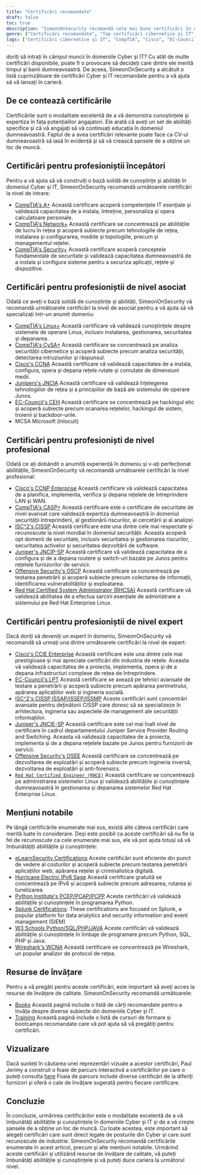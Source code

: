 ```yaml
---
title: "Certificări recomandate"
draft: false
toc: true
description: "SimeonOnSecurity recomandă cele mai bune certificări în domeniul Cyber și IT pentru cei care doresc să intre pe piața muncii. Lista include certificări de la CompTIA, Cisco, EC-Council, ISC2, Juniper, Microsoft și Offensive Security, cu diferite niveluri de expertiză - Entry, Associate, Professional și Expert. Toate certificările listate sunt direct legate de posturile din domeniul cibernetic și vor aduce mari beneficii candidatului. Consultați foaia de parcurs interactivă a certificărilor pentru o reprezentare vizuală. Sunt disponibile și resurse de învățare, cum ar fi cărți și cursuri de formare."
genre: ["Certificări recomandate", "Top certificări cibernetice și IT", "Cele mai bune certificări pentru cei care caută un loc de muncă", "SimeonOnSecurity Recomandări de certificare SimeonOnSecurity", "Certificări CompTIA", "Certificări Cisco", "Certificări EC-Council", "Certificări ISC2", "Certificări Juniper", "Certificări Microsoft"]
tags: ["Certificări cibernetice și IT", "CompTIA", "Cisco", "EC-Council", "ISC2", "Juniper", "Microsoft", "Securitate ofensivă", "profesioniști la nivel de începători", "Set de competențe cibernetice", "Securitate", "Linux", "CySA", "CCNA", "JNCIA", "CEH", "MCSA", "CCNP Enterprise", "CASP", "CISSP", "JNCIP-SP", "OSCP", "RHCSA", "recomandări", "cărți", "formare", "foaie de parcurs interactivă de certificare", "rețea", "hacking etic", "teste de penetrare", "administrarea sistemului", "IPv6"]
---
```

 doriți să intrați în câmpul muncii în domeniile Cyber și IT? Cu atât de multe certificări disponibile, poate fi o provocare să decideți care dintre ele merită timpul și banii dumneavoastră. De aceea, SimeonOnSecurity a alcătuit o listă cuprinzătoare de certificări Cyber și IT recomandate pentru a vă ajuta să vă lansați în carieră.

## De ce contează certificările

Certificările sunt o modalitate excelentă de a vă demonstra cunoștințele și expertiza în fața potențialilor angajatori. Ele arată că aveți un set de abilități specifice și că vă angajați să vă continuați educația în domeniul dumneavoastră. Faptul de a avea certificări relevante poate face ca CV-ul dumneavoastră să iasă în evidență și să vă crească șansele de a obține un loc de muncă.

## Certificări pentru profesioniștii începători

Pentru a vă ajuta să vă construiți o bază solidă de cunoștințe și abilități în domeniul Cyber și IT, SimeonOnSecurity recomandă următoarele certificări la nivel de intrare:

- [CompTIA's A+](https://www.comptia.org/certifications/a) Această certificare acoperă competențele IT esențiale și validează capacitatea de a instala, întreține, personaliza și opera calculatoare personale.
- [CompTIA's Network+](https://www.comptia.org/certifications/network) Această certificare se concentrează pe abilitățile de lucru în rețea și acoperă subiecte precum tehnologiile de rețea, instalarea și configurarea, mediile și topologiile, precum și managementul rețelei.
- [CompTIA's Security+](https://www.comptia.org/certifications/security) Această certificare acoperă conceptele fundamentale de securitate și validează capacitatea dumneavoastră de a instala și configura sisteme pentru a securiza aplicații, rețele și dispozitive.

## Certificări pentru profesioniștii de nivel asociat

Odată ce aveți o bază solidă de cunoștințe și abilități, SimeonOnSecurity vă recomandă următoarele certificări la nivel de asociat pentru a vă ajuta să vă specializați într-un anumit domeniu:

- [CompTIA's Linux+](https://www.comptia.org/certifications/linux) Această certificare vă validează cunoștințele despre sistemele de operare Linux, inclusiv instalarea, gestionarea, securitatea și depanarea.
- [CompTIA's CySA+](https://www.comptia.org/certifications/cybersecurity-analyst) Această certificare se concentrează pe analiza securității cibernetice și acoperă subiecte precum analiza securității, detectarea intruziunilor și răspunsul.
- [Cisco's CCNA](https://www.cisco.com/c/en/us/training-events/training-certifications/certifications/associate/ccna.html) Această certificare vă validează capacitatea de a instala, configura, opera și depana rețele rutate și comutate de dimensiuni medii.
- [Junipers's JNCIA](https://www.juniper.net/us/en/training/certification/certification-tracks/sp-routing-switching-track?tab=jnciajunos) Această certificare vă validează înțelegerea tehnologiilor de rețea și a principiilor de bază ale sistemului de operare Junos.
- [EC-Council's CEH](https://www.eccouncil.org/programs/certified-ethical-hacker-ceh/) Această certificare se concentrează pe hackingul etic și acoperă subiecte precum scanarea rețelelor, hackingul de sistem, troienii și backdoor-urile.
- MCSA Microsoft (înlocuit)

## Certificări pentru profesioniști de nivel profesional

Odată ce ați dobândit o anumită experiență în domeniu și v-ați perfecționat abilitățile, SimeonOnSecurity vă recomandă următoarele certificări la nivel profesional:

- [Cisco's CCNP Enterprise](https://www.cisco.com/c/en/us/training-events/training-certifications/certifications/professional/ccnp-enterprise.html) Această certificare vă validează capacitatea de a planifica, implementa, verifica și depana rețelele de întreprindere LAN și WAN.
- [CompTIA's CASP+](https://www.comptia.org/certifications/comptia-advanced-security-practitioner) Această certificare este o certificare de securitate de nivel avansat care validează expertiza dumneavoastră în domeniul securității întreprinderii, al gestionării riscurilor, al cercetării și al analizei.
- [ISC^2's CISSP](https://www.isc2.org/Certifications/CISSP#) Această certificare este una dintre cele mai respectate și recunoscute la nivel mondial în domeniul securității. Aceasta acoperă opt domenii de securitate, inclusiv securitatea și gestionarea riscurilor, securitatea activelor și securitatea dezvoltării de software.
- [Juniper's JNCIP-SP](https://www.juniper.net/us/en/training/certification/certification-tracks/sp-routing-switching-track?tab=jncip-sp) Această certificare vă validează capacitatea de a configura și de a depana routere și switch-uri bazate pe Junos pentru rețelele furnizorilor de servicii.
- [Offensive Security's OSCP](https://www.offensive-security.com/pwk-oscp/) Această certificare se concentrează pe testarea penetrării și acoperă subiecte precum colectarea de informații, identificarea vulnerabilităților și exploatarea.
- [Red Hat Certified System Administrator (RHCSA)](https://www.redhat.com/en/services/certification/rhcsa) Această certificare vă validează abilitatea de a efectua sarcini esențiale de administrare a sistemului pe Red Hat Enterprise Linux.

## Certificări pentru profesioniștii de nivel expert

Dacă doriți să deveniți un expert în domeniu, SimeonOnSecurity vă recomandă să urmați una dintre următoarele certificări la nivel de expert:

- [Cisco's CCIE Enterprise](https://www.cisco.com/c/en/us/training-events/training-certifications/certifications/expert/ccie-enterprise-infrastructure.html) Această certificare este una dintre cele mai prestigioase și mai apreciate certificări din industria de rețele. Aceasta vă validează capacitatea de a proiecta, implementa, opera și de a depana infrastructuri complexe de rețea de întreprindere.
- [EC-Council's LPT](https://www.eccouncil.org/programs/licensed-penetration-tester-lpt-master/) Această certificare se axează pe tehnici avansate de testare a penetrării și acoperă subiecte precum apărarea perimetrului, apărarea aplicațiilor web și ingineria socială.
- [ISC^2's CISSP ISSAP/ISSEP/ISSMP](https://www.isc2.org/Certifications/CISSP-Concentrations) Aceste certificări sunt concentrări avansate pentru deținătorii CISSP care doresc să se specializeze în arhitectura, ingineria sau aspectele de management ale securității informațiilor.
- [Juniper's JNCIE-SP](https://www.juniper.net/us/en/training/certification/certification-tracks/sp-routing-switching-track?tab=jnciesp) Această certificare este cel mai înalt nivel de certificare în cadrul departamentului Juniper Service Provider Routing and Switching. Aceasta vă validează capacitatea de a proiecta, implementa și de a depana rețelele bazate pe Junos pentru furnizorii de servicii.
- [Offensive Security's OSEE](https://www.offensive-security.com/awe-osee/) Această certificare se concentrează pe dezvoltarea de exploatări și acoperă subiecte precum ingineria inversă, dezvoltarea de exploatări și anti-forensics.
- [`Red Hat Certified Engineer (RHCE)`](https://www.redhat.com/en/services/certification/rhce) Această certificare se concentrează pe administrarea sistemelor Linux și validează abilitățile și cunoștințele dumneavoastră în gestionarea și depanarea sistemelor Red Hat Enterprise Linux.

## Mențiuni notabile

Pe lângă certificările enumerate mai sus, există alte câteva certificări care merită luate în considerare. Deși este posibil ca aceste certificări să nu fie la fel de recunoscute ca cele enumerate mai sus, ele vă pot ajuta totuși să vă îmbunătățiți abilitățile și cunoștințele:

- [eLearnSecurity Certifications](https://elearnsecurity.com/) Aceste certificări sunt eficiente din punct de vedere al costurilor și acoperă subiecte precum testarea penetrării aplicațiilor web, apărarea rețelei și criminalistica digitală.
- [Hurricane Electric IPv6 Sage](https://ipv6.he.net/certification/) Această certificare gratuită se concentrează pe IPv6 și acoperă subiecte precum adresarea, rutarea și tunelizarea.
- [Python Institute's PCEP/PCAP/PCPP](https://pythoninstitute.org/certification/) Aceste certificări vă validează abilitățile și cunoștințele în programarea Python.
- [Splunk Certifications](https://www.splunk.com/en_us/training.html): These certifications are focused on Splunk, a popular platform for data analytics and security information and event management (SIEM)
- [W3 Schools Python/SQL/PHP/JAVA](https://www.w3schools.com/CERT/default.asp) Aceste certificări vă validează abilitățile și cunoștințele în limbaje de programare precum Python, SQL, PHP și Java.
- [Wireshark's WCNA](https://www.wcnacertification.com/) Această certificare se concentrează pe Wireshark, un popular analizor de protocol de rețea.

## Resurse de învățare

Pentru a vă pregăti pentru aceste certificări, este important să aveți acces la resurse de învățare de calitate. SimeonOnSecurity recomandă următoarele:

- [Books](https://simeononsecurity.ch/recommendations/books/) Această pagină include o listă de cărți recomandate pentru a învăța despre diverse subiecte din domeniile Cyber și IT.
- [Training](https://simeononsecurity.ch/recommendations/learning_resources/) Această pagină include o listă de cursuri de formare și bootcamps recomandate care vă pot ajuta să vă pregătiți pentru certificări.

## Vizualizare

Dacă sunteți în căutarea unei reprezentări vizuale a acestor certificări, Paul Jerimy a construit o foaie de parcurs interactivă a certificărilor pe care o puteți consulta [here](https://pauljerimy.com/security-certification-roadmap/) Foaia de parcurs include diverse certificări de la diferiți furnizori și oferă o cale de învățare sugerată pentru fiecare certificare.

## Concluzie

În concluzie, urmărirea certificărilor este o modalitate excelentă de a vă îmbunătăți abilitățile și cunoștințele în domeniile Cyber și IT și de a vă crește șansele de a obține un loc de muncă. Cu toate acestea, este important să alegeți certificări care sunt direct legate de posturile din Cyber și care sunt recunoscute de industrie. SimeonOnSecurity recomandă certificările enumerate în acest articol, precum și alte mențiuni notabile. Urmărind aceste certificări și utilizând resurse de învățare de calitate, vă puteți îmbunătăți abilitățile și cunoștințele și vă puteți duce cariera la următorul nivel.
